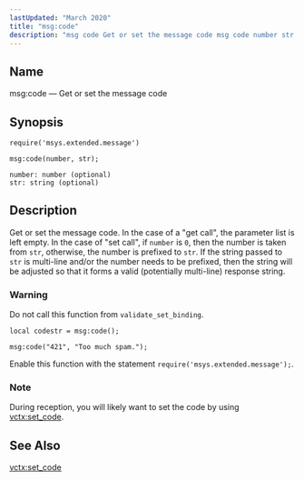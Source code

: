 ```yaml
---
lastUpdated: "March 2020"
title: "msg:code"
description: "msg code Get or set the message code msg code number str Get or set the message code In the case of a get call the parameter list is left empty In the case of set call if number is 0 then the number is taken from str otherwise the..."
---
```


<a name="lua.ref.msg_code"></a> 
## Name

msg:code — Get or set the message code

<a name="idp24145616"></a> 
## Synopsis

`require('msys.extended.message')`

`msg:code(number, str);`

```
number: number (optional)
str: string (optional)
```
<a name="idp24149024"></a> 
## Description

Get or set the message code. In the case of a "get call", the parameter list is left empty. In the case of "set call", if `number` is `0`, then the number is taken from `str`, otherwise, the number is prefixed to `str`. If the string passed to `str` is multi-line and/or the number needs to be prefixed, then the string will be adjusted so that it forms a valid (potentially multi-line) response string.

### Warning

Do not call this function from `validate_set_binding`.

<a name="lua.ref.msg_code.example.get"></a> 


`local codestr = msg:code();`
<a name="lua.ref.msg_code.example.set"></a> 


`msg:code("421", "Too much spam.");`

Enable this function with the statement `require('msys.extended.message');`.

### Note

During reception, you will likely want to set the code by using [vctx:set_code](/momentum/3/3-reference/3-reference-lua-ref-vctx-set-code).

<a name="idp24161280"></a> 
## See Also

[vctx:set_code](/momentum/3/3-reference/3-reference-lua-ref-vctx-set-code)